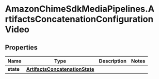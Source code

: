 # AmazonChimeSdkMediaPipelines.ArtifactsConcatenationConfigurationVideo

## Properties

Name | Type | Description | Notes
------------ | ------------- | ------------- | -------------
**state** | [**ArtifactsConcatenationState**](ArtifactsConcatenationState.md) |  | 


